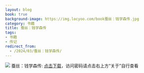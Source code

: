 ```yaml
---
layout: blog
book: true
background-image: https://img.locyoo.com/book蚕丝：钱学森传.jpg
category: 书籍
title: 蚕丝：钱学森传
tags:
- 书籍
- 传记
redirect_from:
  - /2024/03/蚕丝：钱学森传/
---
```

![](https://img.locyoo.com/book蚕丝：钱学森传.jpg)
蚕丝：钱学森传: <a name = "ref1" href="https://url18.ctfile.com/f/50983618-1334835893-e52d43?p=3619">点击下载</a>，访问密码请点击右上方“关于”自行查看